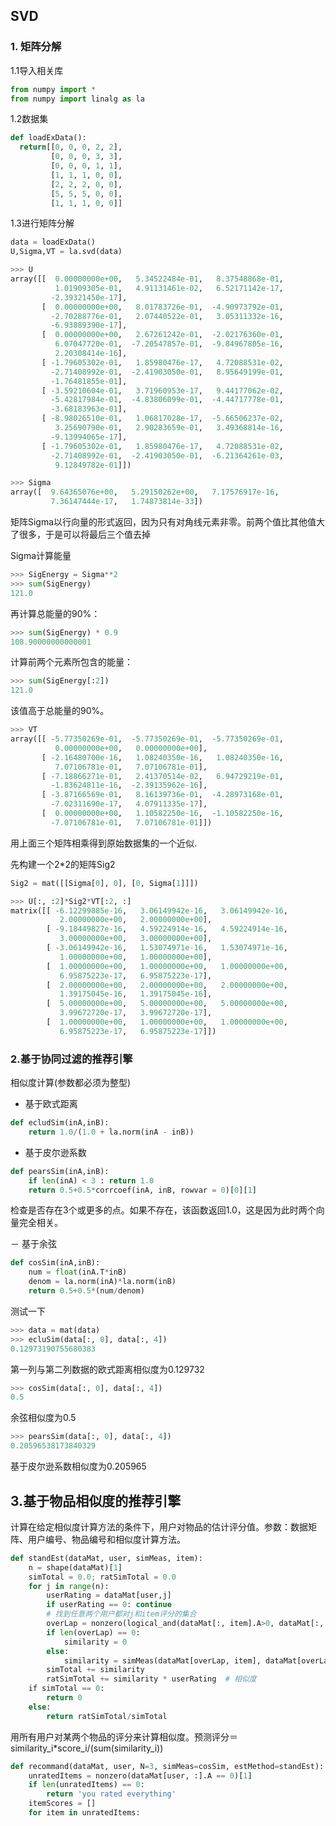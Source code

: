 ## SVD

### 1. 矩阵分解

1.1导入相关库
```python
from numpy import *
from numpy import linalg as la
```

1.2数据集

```python
def loadExData():
  return[[0, 0, 0, 2, 2],
         [0, 0, 0, 3, 3],
         [0, 0, 0, 1, 1],
         [1, 1, 1, 0, 0],
         [2, 2, 2, 0, 0],
         [5, 5, 5, 0, 0],
         [1, 1, 1, 0, 0]]
```
1.3进行矩阵分解
```python
data = loadExData()
U,Sigma,VT = la.svd(data)
```

```python
>>> U
array([[  0.00000000e+00,   5.34522484e-01,   8.37548868e-01,
          1.01909305e-01,   4.91131461e-02,   6.52171142e-17,
         -2.39321450e-17],
       [  0.00000000e+00,   8.01783726e-01,  -4.90973792e-01,
         -2.70288776e-01,   2.07440522e-01,   3.05311332e-16,
         -6.93889390e-17],
       [  0.00000000e+00,   2.67261242e-01,  -2.02176360e-01,
          6.07047720e-01,  -7.20547857e-01,  -9.84967805e-16,
          2.20308414e-16],
       [ -1.79605302e-01,   1.85980476e-17,   4.72088531e-02,
         -2.71408992e-01,  -2.41903050e-01,   8.95649199e-01,
         -1.76481855e-01],
       [ -3.59210604e-01,   3.71960953e-17,   9.44177062e-02,
         -5.42817984e-01,  -4.83806099e-01,  -4.44717778e-01,
         -3.68183963e-01],
       [ -8.98026510e-01,   1.06817028e-17,  -5.66506237e-02,
          3.25690790e-01,   2.90283659e-01,   3.49368814e-16,
         -9.13994065e-17],
       [ -1.79605302e-01,   1.85980476e-17,   4.72088531e-02,
         -2.71408992e-01,  -2.41903050e-01,  -6.21364261e-03,
          9.12849782e-01]])
```
```python
>>> Sigma
array([  9.64365076e+00,   5.29150262e+00,   7.17576917e-16,
         7.36147444e-17,   1.74873814e-33])
```
矩阵Sigma以行向量的形式返回，因为只有对角线元素非零。前两个值比其他值大了很多，于是可以将最后三个值去掉


Sigma计算能量
```python
>>> SigEnergy = Sigma**2
>>> sum(SigEnergy)
121.0
```
再计算总能量的90%：
```python 
>>> sum(SigEnergy) * 0.9
108.90000000000001
```

计算前两个元素所包含的能量：
```python
>>> sum(SigEnergy[:2])
121.0
```
该值高于总能量的90%。

```python
>>> VT
array([[ -5.77350269e-01,  -5.77350269e-01,  -5.77350269e-01,
          0.00000000e+00,   0.00000000e+00],
       [ -2.16480700e-16,   1.08240350e-16,   1.08240350e-16,
          7.07106781e-01,   7.07106781e-01],
       [ -7.18866271e-01,   2.41370514e-02,   6.94729219e-01,
         -1.83624811e-16,  -2.39135962e-16],
       [ -3.87166569e-01,   8.16139736e-01,  -4.28973168e-01,
         -7.02311690e-17,   4.07911335e-17],
       [  0.00000000e+00,   1.10582250e-16,  -1.10582250e-16,
         -7.07106781e-01,   7.07106781e-01]])
```
用上面三个矩阵相乘得到原始数据集的一个近似.

先构建一个2\*2的矩阵Sig2
```python
Sig2 = mat([[Sigma[0], 0], [0, Sigma[1]]])
```
```python
>>> U[:, :2]*Sig2*VT[:2, :]
matrix([[ -6.12299885e-16,   3.06149942e-16,   3.06149942e-16,
           2.00000000e+00,   2.00000000e+00],
        [ -9.18449827e-16,   4.59224914e-16,   4.59224914e-16,
           3.00000000e+00,   3.00000000e+00],
        [ -3.06149942e-16,   1.53074971e-16,   1.53074971e-16,
           1.00000000e+00,   1.00000000e+00],
        [  1.00000000e+00,   1.00000000e+00,   1.00000000e+00,
           6.95875223e-17,   6.95875223e-17],
        [  2.00000000e+00,   2.00000000e+00,   2.00000000e+00,
           1.39175045e-16,   1.39175045e-16],
        [  5.00000000e+00,   5.00000000e+00,   5.00000000e+00,
           3.99672720e-17,   3.99672720e-17],
        [  1.00000000e+00,   1.00000000e+00,   1.00000000e+00,
           6.95875223e-17,   6.95875223e-17]])
```

### 2.基于协同过滤的推荐引擎

相似度计算(参数都必须为整型)
- 基于欧式距离
```python
def ecludSim(inA,inB):
    return 1.0/(1.0 + la.norm(inA - inB))
```
- 基于皮尔逊系数
```python
def pearsSim(inA,inB):
    if len(inA) < 3 : return 1.0
    return 0.5+0.5*corrcoef(inA, inB, rowvar = 0)[0][1]
```
检查是否存在3个或更多的点。如果不存在，该函数返回1.0，这是因为此时两个向量完全相关。

－ 基于余弦
```python
def cosSim(inA,inB):
    num = float(inA.T*inB)
    denom = la.norm(inA)*la.norm(inB)
    return 0.5+0.5*(num/denom)
```
测试一下

```python
>>> data = mat(data)
>>> ecluSim(data[:, 0], data[:, 4])
0.12973190755680383
```
第一列与第二列数据的欧式距离相似度为0.129732

```python
>>> cosSim(data[:, 0], data[:, 4])
0.5
```
余弦相似度为0.5

```python
>>> pearsSim(data[:, 0], data[:, 4])
0.20596538173840329
```
基于皮尔逊系数相似度为0.205965

## 3.基于物品相似度的推荐引擎
计算在给定相似度计算方法的条件下，用户对物品的估计评分值。参数：数据矩阵、用户编号、物品编号和相似度计算方法。
```python
def standEst(dataMat, user, simMeas, item):
    n = shape(dataMat)[1]
    simTotal = 0.0; ratSimTotal = 0.0
    for j in range(n):
        userRating = dataMat[user,j]
        if userRating == 0: continue
        # 找到任意两个用户都对j和item评分的集合
        overLap = nonzero(logical_and(dataMat[:, item].A>0, dataMat[:, j].A>0))[0]
        if len(overLap) == 0: 
            similarity = 0
        else:
            similarity = simMeas(dataMat[overLap, item], dataMat[overLap, j])
        simTotal += similarity
        ratSimTotal += similarity * userRating  # 相似度
    if simTotal == 0:
        return 0
    else:
        return ratSimTotal/simTotal
```
用所有用户对某两个物品的评分来计算相似度。预测评分＝similarity_i\*score_i/(sum(similarity_i))

```python
def recommand(dataMat, user, N=3, simMeas=cosSim, estMethod=standEst):
    unratedItems = nonzero(dataMat[user, :].A == 0)[1]
    if len(unratedItems) == 0:
        return 'you rated everything'
    itemScores = []
    for item in unratedItems:
```
